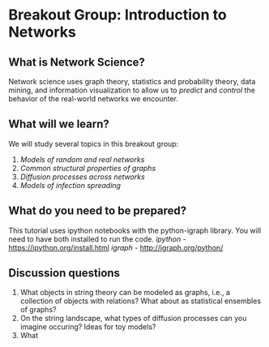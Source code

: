 # Breakout Group: Introduction to Networks

## What is Network Science?
Network science uses graph theory, statistics and probability theory, data mining, and information visualization to allow us to *predict* and *control* the behavior of the real-world networks we encounter.

## What will we learn?
We will study several topics in this breakout group:
1. *Models of random and real networks*
2. *Common structural properties of graphs*
3. *Diffusion processes across networks*
4. *Models of infection spreading*

## What do you need to be prepared?
This tutorial uses ipython notebooks with the python-igraph library. You will need to have both installed to run the code.
*ipython* - https://ipython.org/install.html
*igraph* - http://igraph.org/python/

## Discussion questions
1. What objects in string theory can be modeled as graphs, i.e., a collection of objects with relations? What about as statistical ensembles of graphs?
2. On the string landscape, what types of diffusion processes can you imagine occuring? Ideas for toy models?
3. What 
